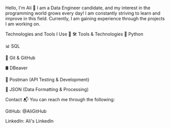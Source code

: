 Hello, I'm Ali 👋
I am a Data Engineer candidate, and my interest in the programming world grows every day! I am constantly striving to learn and improve in this field. Currently, I am gaining experience through the projects I am working on.

Technologies and Tools I Use 🚀
🛠️ Tools & Technologies
🐍 Python

📊 SQL

🐙 Git & GitHub

🛢️ DBeaver

📮 Postman (API Testing & Development)

📂 JSON (Data Formatting & Processing)


Contact 📬
You can reach me through the following:

GitHub: @AliGitHub

LinkedIn: Ali's LinkedIn



